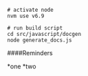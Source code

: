 
```
# activate node
nvm use v6.9

# run build script
cd src/javascript/docgen
node generate_docs.js
```

####Reminders

*one
*two

